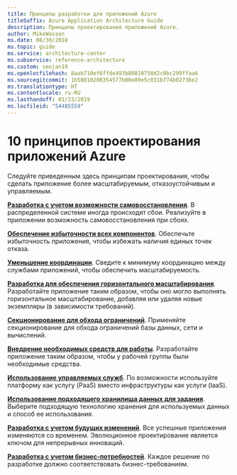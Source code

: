 ```yaml
---
title: Принципы разработки для приложений Azure
titleSuffix: Azure Application Architecture Guide
description: Принципы проектирования приложений Azure.
author: MikeWasson
ms.date: 08/30/2018
ms.topic: guide
ms.service: architecture-center
ms.subservice: reference-architecture
ms.custom: seojan19
ms.openlocfilehash: 8aab710ef6ffde493b80810750d2c0bc299ffaa6
ms.sourcegitcommit: 1b50810208354577b00e89e5c031b774b02736e2
ms.translationtype: HT
ms.contentlocale: ru-RU
ms.lasthandoff: 01/23/2019
ms.locfileid: "54485559"
---
```

# <a name="ten-design-principles-for-azure-applications"></a>10 принципов проектирования приложений Azure

Следуйте приведенным здесь принципам проектирования, чтобы сделать приложение более масштабируемым, отказоустойчивым и управляемым.

**[Разработка с учетом возможности самовосстановления](self-healing.md)**. В распределенной системе иногда происходят сбои. Реализуйте в приложении возможность самовосстановления при сбоях.

**[Обеспечение избыточности всех компонентов](redundancy.md)**. Обеспечьте избыточность приложения, чтобы избежать наличия единых точек отказа.

**[Уменьшение координации](minimize-coordination.md)**. Сведите к минимуму координацию между службами приложений, чтобы обеспечить масштабируемость.

**[Разработка для обеспечения горизонтального масштабирования](scale-out.md)**. Разработайте приложение таким образом, чтобы оно могло выполнять горизонтальное масштабирование, добавляя или удаляя новые экземпляры (в зависимости требований).

**[Секционирование для обхода ограничений](partition.md)**. Применяйте секционирование для обхода ограничений базы данных, сети и вычислений.

**[Внедрение необходимых средств для работы](design-for-operations.md)**. Разработайте приложение таким образом, чтобы у рабочей группы были необходимые средства.

**[Использование управляемых служб](managed-services.md)**. По возможности используйте платформу как услугу (PaaS) вместо инфраструктуры как услуги (IaaS).

**[Использование подходящего хранилища данных для задания](use-the-best-data-store.md)**. Выберите подходящую технологию хранения для используемых данных и способ ее использования.

**[Разработка с учетом будущих изменений](design-for-evolution.md)**. Все успешные приложения изменяются со временем. Эволюционное проектирование является ключом для непрерывных инноваций.

**[Разработка с учетом бизнес-потребностей](build-for-business.md)**. Каждое решение по разработке должно соответствовать бизнес-требованиям.
